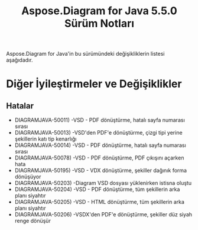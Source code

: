 ﻿---
title: Aspose.Diagram for Java 5.5.0 Sürüm Notları
type: docs
weight: 50
url: /tr/java/aspose-diagram-for-java-5-5-0-release-notes/
---
Aspose.Diagram for Java'in bu sürümündeki değişikliklerin listesi aşağıdadır.
# **Diğer İyileştirmeler ve Değişiklikler**
## **Hatalar**
- DIAGRAMJAVA-50011) -VSD - PDF dönüştürme, hatalı sayfa numarası sırası
- DIAGRAMJAVA-50013) -VSD'den PDF'e dönüştürme, çizgi tipi yerine şekillerin katı tip kenarlığı
- DIAGRAMJAVA-50014) -VSD - PDF dönüştürme, hatalı sayfa numarası sırası
- DIAGRAMJAVA-50078) -VSD - PDF dönüştürme, PDF çıkışını açarken hata
- DIAGRAMJAVA-50195) -VSD - VDX dönüştürme, şekiller dağınık forma dönüşüyor
- DIAGRAMJAVA-50203) -Diagram VSD dosyası yüklenirken istisna oluştu
- DIAGRAMJAVA-50204) -VSD - PDF dönüştürme, tüm şekillerin arka planı siyahtır
- DIAGRAMJAVA-50205) -VSD - HTML dönüştürme, tüm şekillerin arka planı siyahtır
- DIAGRAMJAVA-50206) -VSDX'den PDF'e dönüştürme, şekiller düz siyah renge dönüşür
